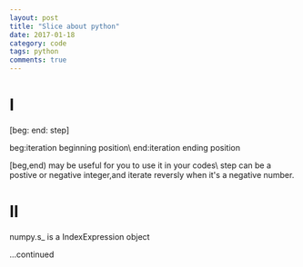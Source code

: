 ```yaml
---
layout: post
title: "Slice about python"
date: 2017-01-18
category: code
tags: python
comments: true
---
```


# I
[beg: end: step]

beg:iteration beginning position\\
end:iteration ending position

[beg,end) may be useful for you to use it in your codes\\
step can be a postive or negative integer,and iterate reversly when it\'s a negative number.

# II
numpy.s\_ is a IndexExpression object


...continued
